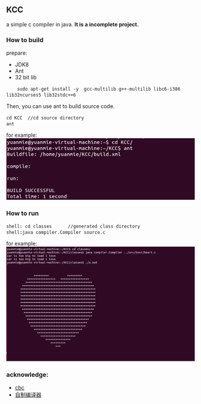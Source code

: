 ##  KCC

a simple c compiler in java.
<b>It is a incomplete project.</b>

### How to build
prepare:
* JDK8
* Ant
* 32 bit lib       
```shell
    sudo apt-get install -y  gcc-multilib g++-multilib libc6-i386 lib32ncurses5 lib32stdc++6
```

Then, you can use ant to build source code.
```
cd KCC  //cd source directory
ant
```
for example:  
![build](build.png)

### How to run

  ~~~shell
  shell: cd classes      //generated class directory
  shell:java compiler.Compiler source.c
  ~~~

for example:
![example](heart.png)

### acknowledge:

* [cbc](https://github.com/aamine/cbc)
* [自制编译器](https://book.douban.com/subject/26806041/)
